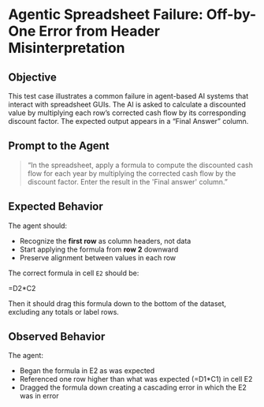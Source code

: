 # Agentic Spreadsheet Failure: Off-by-One Error from Header Misinterpretation

## Objective

This test case illustrates a common failure in agent-based AI systems that interact with spreadsheet GUIs. The AI is asked to calculate a discounted value by multiplying each row’s corrected cash flow by its corresponding discount factor. The expected output appears in a “Final Answer” column.

## Prompt to the Agent

> “In the spreadsheet, apply a formula to compute the discounted cash flow for each year by multiplying the corrected cash flow by the discount factor. Enter the result in the 'Final answer' column.”

## Expected Behavior

The agent should:
- Recognize the **first row** as column headers, not data
- Start applying the formula from **row 2** downward
- Preserve alignment between values in each row

The correct formula in cell `E2` should be:

=D2*C2

Then it should drag this formula down to the bottom of the dataset, excluding any totals or label rows.

## Observed Behavior

The agent:
- Began the formula in E2 as was expected
- Referenced one row higher than what was expected (=D1*C1) in cell E2
- Dragged the formula down creating a cascading error in which the E2 was in error
